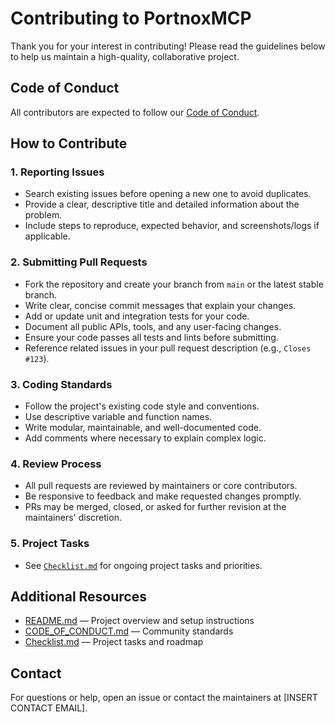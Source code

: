 # Contributing to PortnoxMCP

Thank you for your interest in contributing! Please read the guidelines below to help us maintain a high-quality, collaborative project.

## Code of Conduct

All contributors are expected to follow our [Code of Conduct](CODE_OF_CONDUCT.md).

## How to Contribute

### 1. Reporting Issues
- Search existing issues before opening a new one to avoid duplicates.
- Provide a clear, descriptive title and detailed information about the problem.
- Include steps to reproduce, expected behavior, and screenshots/logs if applicable.

### 2. Submitting Pull Requests
- Fork the repository and create your branch from `main` or the latest stable branch.
- Write clear, concise commit messages that explain your changes.
- Add or update unit and integration tests for your code.
- Document all public APIs, tools, and any user-facing changes.
- Ensure your code passes all tests and lints before submitting.
- Reference related issues in your pull request description (e.g., `Closes #123`).

### 3. Coding Standards
- Follow the project's existing code style and conventions.
- Use descriptive variable and function names.
- Write modular, maintainable, and well-documented code.
- Add comments where necessary to explain complex logic.

### 4. Review Process
- All pull requests are reviewed by maintainers or core contributors.
- Be responsive to feedback and make requested changes promptly.
- PRs may be merged, closed, or asked for further revision at the maintainers' discretion.

### 5. Project Tasks
- See [`Checklist.md`](Checklist.md) for ongoing project tasks and priorities.

## Additional Resources
- [README.md](README.md) — Project overview and setup instructions
- [CODE_OF_CONDUCT.md](CODE_OF_CONDUCT.md) — Community standards
- [Checklist.md](Checklist.md) — Project tasks and roadmap

## Contact
For questions or help, open an issue or contact the maintainers at [INSERT CONTACT EMAIL].
